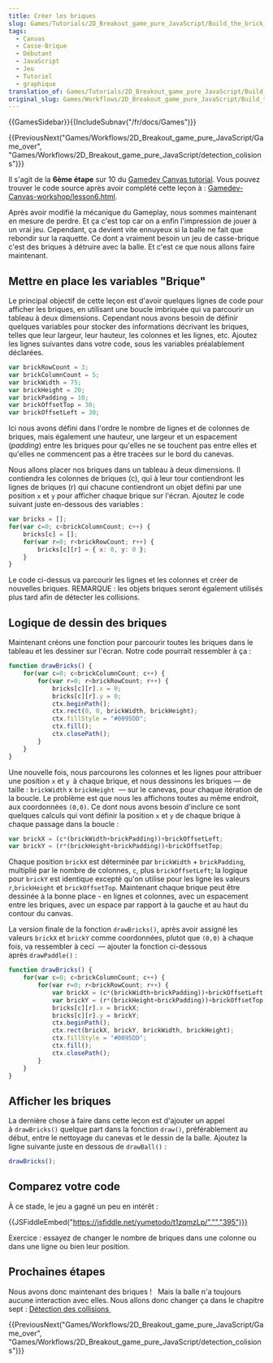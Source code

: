 ```yaml
---
title: Créer les briques
slug: Games/Tutorials/2D_Breakout_game_pure_JavaScript/Build_the_brick_field
tags:
  - Canvas
  - Casse-Brique
  - Débutant
  - JavaScript
  - Jeu
  - Tutoriel
  - graphique
translation_of: Games/Tutorials/2D_Breakout_game_pure_JavaScript/Build_the_brick_field
original_slug: Games/Workflows/2D_Breakout_game_pure_JavaScript/Build_the_brick_field
---
```

{{GamesSidebar}}{{IncludeSubnav("/fr/docs/Games")}}

{{PreviousNext("Games/Workflows/2D_Breakout_game_pure_JavaScript/Game_over", "Games/Workflows/2D_Breakout_game_pure_JavaScript/detection_colisions")}}

Il s'agit de la **6ème étape** sur 10 du [Gamedev Canvas tutorial](/fr/docs/Games/Workflows/Breakout_game_from_scratch). Vous pouvez trouver le code source après avoir complété cette leçon à : [Gamedev-Canvas-workshop/lesson6.html](https://github.com/end3r/Gamedev-Canvas-workshop/blob/gh-pages/lesson06.html).

Après avoir modifié la mécanique du Gameplay, nous sommes maintenant en mesure de perdre. Et ça c'est top car on a enfin l'impression de jouer à un vrai jeu. Cependant, ça devient vite ennuyeux si la balle ne fait que rebondir sur la raquette. Ce dont a vraiment besoin un jeu de casse-brique c'est des briques à détruire avec la balle. Et c'est ce que nous allons faire maintenant.

## Mettre en place les variables "Brique"

Le principal objectif de cette leçon est d'avoir quelques lignes de code pour afficher les briques, en utilisant une boucle imbriquée qui va parcourir un tableau à deux dimensions. Cependant nous avons besoin de définir quelques variables pour stocker des informations décrivant les briques, telles que leur largeur, leur hauteur, les colonnes et les lignes, etc. Ajoutez les lignes suivantes dans votre code, sous les variables préalablement déclarées.

```js
var brickRowCount = 3;
var brickColumnCount = 5;
var brickWidth = 75;
var brickHeight = 20;
var brickPadding = 10;
var brickOffsetTop = 30;
var brickOffsetLeft = 30;
```

Ici nous avons défini dans l'ordre le nombre de lignes et de colonnes de briques, mais également une hauteur, une largeur et un espacement (_padding_) entre les briques pour qu'elles ne se touchent pas entre elles et qu'elles ne commencent pas a être tracées sur le bord du canevas.

Nous allons placer nos briques dans un tableau à deux dimensions. Il contiendra les colonnes de briques (c), qui à leur tour contiendront les lignes de briques (r) qui chacune contiendront un objet défini par une position `x` et `y` pour afficher chaque brique sur l'écran.
Ajoutez le code suivant juste en-dessous des variables :

```js
var bricks = [];
for(var c=0; c<brickColumnCount; c++) {
    bricks[c] = [];
    for(var r=0; r<brickRowCount; r++) {
        bricks[c][r] = { x: 0, y: 0 };
    }
}
```

Le code ci-dessus va parcourir les lignes et les colonnes et créer de nouvelles briques. REMARQUE : les objets briques seront également utilisés plus tard afin de détecter les collisions.

## Logique de dessin des briques

Maintenant créons une fonction pour parcourir toutes les briques dans le tableau et les dessiner sur l'écran. Notre code pourrait ressembler à ça :

```js
function drawBricks() {
    for(var c=0; c<brickColumnCount; c++) {
        for(var r=0; r<brickRowCount; r++) {
            bricks[c][r].x = 0;
            bricks[c][r].y = 0;
            ctx.beginPath();
            ctx.rect(0, 0, brickWidth, brickHeight);
            ctx.fillStyle = "#0095DD";
            ctx.fill();
            ctx.closePath();
        }
    }
}
```

Une nouvelle fois, nous parcourons les colonnes et les lignes pour attribuer une position `x` et `y `à chaque brique, et nous dessinons les briques — de taille : `brickWidth` x `brickHeight`  — sur le canevas, pour chaque itération de la boucle. Le problème est que nous les affichons toutes au même endroit, aux coordonnées `(0,0)`. Ce dont nous avons besoin d'inclure ce sont quelques calculs qui vont définir la position `x` et `y` de chaque brique à chaque passage dans la boucle :

```js
var brickX = (c*(brickWidth+brickPadding))+brickOffsetLeft;
var brickY = (r*(brickHeight+brickPadding))+brickOffsetTop;
```

Chaque position `brickX` est déterminée par `brickWidth` + `brickPadding`, multiplié par le nombre de colonnes, `c`, plus `brickOffsetLeft`; la logique pour `brickY` est identique excepté qu'on utilise pour les ligne les valeurs `r`,`brickHeight` et `brickOffsetTop`. Maintenant chaque brique peut être dessinée à la bonne place - en lignes et colonnes, avec un espacement entre les briques, avec un espace par rapport à la gauche et au haut du contour du canvas.

La version finale de la fonction `drawBricks()`, après avoir assigné les valeurs `brickX` et `brickY` comme coordonnées, plutot que `(0,0)` à chaque fois, va ressembler à ceci  — ajouter la fonction ci-dessous après `drawPaddle()` :

```js
function drawBricks() {
    for(var c=0; c<brickColumnCount; c++) {
        for(var r=0; r<brickRowCount; r++) {
            var brickX = (c*(brickWidth+brickPadding))+brickOffsetLeft;
            var brickY = (r*(brickHeight+brickPadding))+brickOffsetTop;
            bricks[c][r].x = brickX;
            bricks[c][r].y = brickY;
            ctx.beginPath();
            ctx.rect(brickX, brickY, brickWidth, brickHeight);
            ctx.fillStyle = "#0095DD";
            ctx.fill();
            ctx.closePath();
        }
    }
}
```

## Afficher les briques

La dernière chose à faire dans cette leçon est d'ajouter un appel à `drawBricks()` quelque part dans la fonction `draw()`, préférablement au début, entre le nettoyage du canevas et le dessin de la balle. Ajoutez la ligne suivante juste en dessous de `drawBall()` :

```js
drawBricks();
```

## Comparez votre code

À ce stade, le jeu a gagné un peu en intérêt :

{{JSFiddleEmbed("https://jsfiddle.net/yumetodo/t1zqmzLp/","","395")}}

Exercice : essayez de changer le nombre de briques dans une colonne ou dans une ligne ou bien leur position.

## Prochaines étapes

Nous avons donc maintenant des briques !  
Mais la balle n'a toujours aucune interaction avec elles. Nous allons donc changer ça dans le chapitre sept : [Détection des collisions ](/fr/docs/)

{{PreviousNext("Games/Workflows/2D_Breakout_game_pure_JavaScript/Game_over", "Games/Workflows/2D_Breakout_game_pure_JavaScript/detection_colisions")}}
